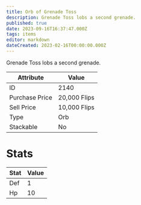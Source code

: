 ```yaml
---
title: Orb of Grenade Toss
description: Grenade Toss lobs a second grenade.
published: true
date: 2023-09-16T16:37:47.000Z
tags: items
editor: markdown
dateCreated: 2023-02-16T00:00:00.000Z
---
```


Grenade Toss lobs a second grenade.

|Attribute|Value|
|-|-|
|ID|2140|
|Purchase Price|20,000 Flips|
|Sell Price|10,000 Flips|
|Type|Orb|
|Stackable|No|

# Stats
|Stat|Value|
|-|-|
|Def|1|
|Hp|10|
